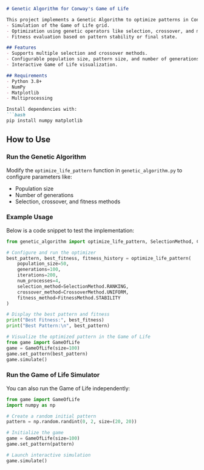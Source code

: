 ```markdown
# Genetic Algorithm for Conway's Game of Life

This project implements a Genetic Algorithm to optimize patterns in Conway's Game of Life. It includes:
- Simulation of the Game of Life grid.
- Optimization using genetic operators like selection, crossover, and mutation.
- Fitness evaluation based on pattern stability or final state.

## Features
- Supports multiple selection and crossover methods.
- Configurable population size, pattern size, and number of generations.
- Interactive Game of Life visualization.

## Requirements
- Python 3.8+
- NumPy
- Matplotlib
- Multiprocessing

Install dependencies with:
```bash
pip install numpy matplotlib
```

## How to Use

### Run the Genetic Algorithm
Modify the `optimize_life_pattern` function in `genetic_algorithm.py` to configure parameters like:
- Population size
- Number of generations
- Selection, crossover, and fitness methods

### Example Usage
Below is a code snippet to test the implementation:

```python
from genetic_algorithm import optimize_life_pattern, SelectionMethod, CrossoverMethod, FitnessMethod

# Configure and run the optimizer
best_pattern, best_fitness, fitness_history = optimize_life_pattern(
    population_size=50,
    generations=100,
    iterations=200,
    num_processes=4,
    selection_method=SelectionMethod.RANKING,
    crossover_method=CrossoverMethod.UNIFORM,
    fitness_method=FitnessMethod.STABILITY
)

# Display the best pattern and fitness
print("Best Fitness:", best_fitness)
print("Best Pattern:\n", best_pattern)

# Visualize the optimized pattern in the Game of Life
from game import GameOfLife
game = GameOfLife(size=100)
game.set_pattern(best_pattern)
game.simulate()
```

### Run the Game of Life Simulator
You can also run the Game of Life independently:

```python
from game import GameOfLife
import numpy as np

# Create a random initial pattern
pattern = np.random.randint(0, 2, size=(20, 20))

# Initialize the game
game = GameOfLife(size=100)
game.set_pattern(pattern)

# Launch interactive simulation
game.simulate()
```
```

